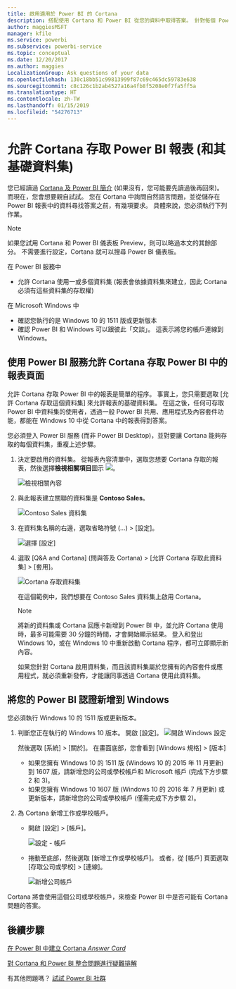 ```yaml
---
title: 啟用適用於 Power BI 的 Cortana
description: 搭配使用 Cortana 和 Power BI 從您的資料中取得答案。 針對每個 Power BI 資料集啟用 Cortana，然後允許 Cortana 從 Windows 裝置存取您的資料集。
author: maggiesMSFT
manager: kfile
ms.service: powerbi
ms.subservice: powerbi-service
ms.topic: conceptual
ms.date: 12/20/2017
ms.author: maggies
LocalizationGroup: Ask questions of your data
ms.openlocfilehash: 130c18bb51c99813999f87c69c465dc59783e638
ms.sourcegitcommit: c8c126c1b2ab4527a16a4fb8f5208e0f7fa5ff5a
ms.translationtype: HT
ms.contentlocale: zh-TW
ms.lasthandoff: 01/15/2019
ms.locfileid: "54276713"
---
```

# <a name="enable-cortana-to-access-power-bi-reports-and-their-underlying-datasets"></a>允許 Cortana 存取 Power BI 報表 (和其基礎資料集)
您已經讀過 [Cortana 及 Power BI 簡介](service-cortana-intro.md) (如果沒有，您可能要先讀過後再回來)。 而現在，您會想要親自試試。  您在 Cortana 中詢問自然語言問題，並從儲存在 Power BI 報表中的資料尋找答案之前，有幾項要求。 具體來說，您必須執行下列作業。

> [!NOTE]
> 如果您試用 Cortana 和 Power BI 儀表板 Preview，則可以略過本文的其餘部分。 不需要進行設定，Cortana 就可以搜尋 Power BI 儀表板。
> 
> 

在 Power BI 服務中

* 允許 Cortana 使用一或多個資料集 (報表會依據資料集來建立，因此 Cortana 必須有這些資料集的存取權)

在 Microsoft Windows 中

* 確認您執行的是 Windows 10 的 1511 版或更新版本
* 確認 Power BI 和 Windows 可以跟彼此「交談」。 這表示將您的帳戶連線到 Windows。

## <a name="use-power-bi-service-to-enable-cortana-to-access-report-pages-in-power-bi"></a>使用 Power BI 服務允許 Cortana 存取 Power BI 中的報表頁面
允許 Cortana 存取 Power BI 中的報表是簡單的程序。  事實上，您只需要選取 [允許 Cortana 存取這個資料集] 來允許報表的基礎資料集。 在這之後，任何可存取 Power BI 中資料集的使用者，透過一般 Power BI 共用、應用程式及內容套件功能，都能在 Windows 10 中從 Cortana 中的報表得到答案。

您必須登入 Power BI 服務 (而非 Power BI Desktop)，並對要讓 Cortana 能夠存取的每個資料集，重複上述步驟。

1. 決定要啟用的資料集。 從報表內容清單中，選取您想要 Cortana 存取的報表，然後選擇**檢視相關項目**圖示 ![](media/service-cortana-enable/power-bi-cortana-view-related-icon.png)。
   
    ![檢視相關內容](media/service-cortana-enable/power-bi-view-related.png)
2. 與此報表建立關聯的資料集是 **Contoso Sales**。
   
    ![Contoso Sales 資料集](media/service-cortana-enable/power-bi-identify-dataset.png)
3. 在資料集名稱的右邊，選取省略符號 (...) > [設定]。  
   
    ![選擇 [設定]](media/service-cortana-enable/power-bi-settings-cortana.png)
4. 選取 \[Q&A and Cortana] \(問與答及 Cortana) > [允許 Cortana 存取此資料集] > [套用]。
   
   ![Cortana 存取資料集](media/service-cortana-enable/power-bi-cortana-enable-new.png)
   
   在這個範例中，我們想要在 Contoso Sales 資料集上啟用 Cortana。
   
   > [!NOTE]
   > 將新的資料集或 Cortana 回應卡新增到 Power BI 中，並允許 Cortana 使用時，最多可能需要 30 分鐘的時間，才會開始顯示結果。 登入和登出 Windows 10，或在 Windows 10 中重新啟動 Cortana 程序，都可立即顯示新內容。
   > 
   > 如果您針對 Cortana 啟用資料集，而且該資料集屬於您擁有的內容套件或應用程式，就必須重新發佈，才能讓同事透過 Cortana 使用此資料集。
   > 
   > 

## <a name="add-your-power-bi-credentials-to-windows"></a>將您的 Power BI 認證新增到 Windows
您必須執行 Windows 10 的 1511 版或更新版本。

1. 判斷您正在執行的 Windows 10 版本。 開啟 [設定]。
    ![開啟 Windows 設定](media/service-cortana-enable/power-bi-cortana-windows.png)

    然後選取 [系統] > [關於]。 在畫面底部，您會看到 [Windows 規格] > [版本]

   * 如果您擁有 Windows 10 的 1511 版 (Windows 10 的 2015 年 11 月更新) 到 1607 版，請新增您的公司或學校帳戶和 Microsoft 帳戶 (完成下方步驟 2 和 3)。
   * 如果您擁有 Windows 10 1607 版 (Windows 10 的 2016 年 7 月更新) 或更新版本，請新增您的公司或學校帳戶 (僅需完成下方步驟 2)。
1. 為 Cortana 新增工作或學校帳戶。
   
   * 開啟 [設定] > [帳戶]。
     
       ![設定 - 帳戶](media/service-cortana-enable/power-bi-windows-accounts.png)
   * 捲動至底部，然後選取 [新增工作或學校帳戶]。 或者，從 [帳戶] 頁面選取 [存取公司或學校] > [連線]。
     
     ![新增公司帳戶](media/service-cortana-enable/power-bi-add-work-account2.png)

Cortana 將會使用這個公司或學校帳戶，來檢查 Power BI 中是否可能有 Cortana 問題的答案。

## <a name="next-steps"></a>後續步驟
[在 Power BI 中建立 Cortana *Answer Card*](service-cortana-answer-cards.md)

[對 Cortana 和 Power BI 整合問題進行疑難排解](service-cortana-troubleshoot.md)

有其他問題嗎？ [試試 Power BI 社群](http://community.powerbi.com/)

